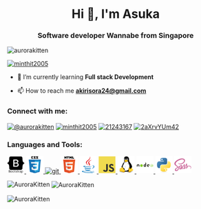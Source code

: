 <h1 align="center">Hi 👋, I'm Asuka</h1>
<h3 align="center">Software developer Wannabe from Singapore</h3>

<p align="left"> <img src="https://komarev.com/ghpvc/?username=aurorakitten&label=Profile%20views&color=0e75b6&style=flat" alt="aurorakitten" /> </p>

<p align="left"> <a href="https://twitter.com/minthit2005" target="blank"><img src="https://img.shields.io/twitter/follow/minthit2005?logo=twitter&style=for-the-badge" alt="minthit2005" /></a> </p>

- 🌱 I’m currently learning **Full stack Development**

- 📫 How to reach me **akirisora24@gmail.com**

<h3 align="left">Connect with me:</h3>
<p align="left">
<a href="https://codepen.io/AuroraKitten" target="blank"><img align="center" src="https://raw.githubusercontent.com/rahuldkjain/github-profile-readme-generator/master/src/images/icons/Social/codepen.svg" alt="@aurorakitten" height="30" width="40" /></a>
<a href="https://twitter.com/minthit2005" target="blank"><img align="center" src="https://raw.githubusercontent.com/rahuldkjain/github-profile-readme-generator/master/src/images/icons/Social/twitter.svg" alt="minthit2005" height="30" width="40" /></a>
<a href="https://stackoverflow.com/users/21243167" target="blank"><img align="center" src="https://raw.githubusercontent.com/rahuldkjain/github-profile-readme-generator/master/src/images/icons/Social/stack-overflow.svg" alt="21243167" height="30" width="40" /></a>
<a href="https://discord.gg/2aXrvYUm42" target="blank"><img align="center" src="https://raw.githubusercontent.com/rahuldkjain/github-profile-readme-generator/master/src/images/icons/Social/discord.svg" alt="2aXrvYUm42" height="30" width="40" /></a>
</p>

<h3 align="left">Languages and Tools:</h3>
<p align="left"> <a href="https://getbootstrap.com" target="_blank" rel="noreferrer"> <img src="https://raw.githubusercontent.com/devicons/devicon/master/icons/bootstrap/bootstrap-plain-wordmark.svg" alt="bootstrap" width="40" height="40"/> </a> <a href="https://www.w3schools.com/css/" target="_blank" rel="noreferrer"> <img src="https://raw.githubusercontent.com/devicons/devicon/master/icons/css3/css3-original-wordmark.svg" alt="css3" width="40" height="40"/> </a> <a href="https://git-scm.com/" target="_blank" rel="noreferrer"> <img src="https://www.vectorlogo.zone/logos/git-scm/git-scm-icon.svg" alt="git" width="40" height="40"/> </a> <a href="https://www.w3.org/html/" target="_blank" rel="noreferrer"> <img src="https://raw.githubusercontent.com/devicons/devicon/master/icons/html5/html5-original-wordmark.svg" alt="html5" width="40" height="40"/> </a> <a href="https://www.java.com" target="_blank" rel="noreferrer"> <img src="https://raw.githubusercontent.com/devicons/devicon/master/icons/java/java-original.svg" alt="java" width="40" height="40"/> </a> <a href="https://developer.mozilla.org/en-US/docs/Web/JavaScript" target="_blank" rel="noreferrer"> <img src="https://raw.githubusercontent.com/devicons/devicon/master/icons/javascript/javascript-original.svg" alt="javascript" width="40" height="40"/> </a> <a href="https://www.linux.org/" target="_blank" rel="noreferrer"> <img src="https://raw.githubusercontent.com/devicons/devicon/master/icons/linux/linux-original.svg" alt="linux" width="40" height="40"/> </a> <a href="https://nodejs.org" target="_blank" rel="noreferrer"> <img src="https://raw.githubusercontent.com/devicons/devicon/master/icons/nodejs/nodejs-original-wordmark.svg" alt="nodejs" width="40" height="40"/> </a> <a href="https://www.python.org" target="_blank" rel="noreferrer"> <img src="https://raw.githubusercontent.com/devicons/devicon/master/icons/python/python-original.svg" alt="python" width="40" height="40"/> </a> <a href="https://sass-lang.com" target="_blank" rel="noreferrer"> <img src="https://raw.githubusercontent.com/devicons/devicon/master/icons/sass/sass-original.svg" alt="sass" width="40" height="40"/> </a> </p>

<p><img align="left" src="https://github-readme-stats.vercel.app/api/top-langs?username=AuroraKitten&show_icons=true&locale=en&layout=compact" alt="AuroraKitten" /></p>

<p>&nbsp;<img align="center" src="https://github-readme-stats.vercel.app/api?username=AuroraKitten&show_icons=true&locale=en" alt="AuroraKitten" /></p>

<p><img align="center" src="https://github-readme-streak-stats.herokuapp.com/?user=AuroraKitten&theme=default" alt="AuroraKitten" /></p>
